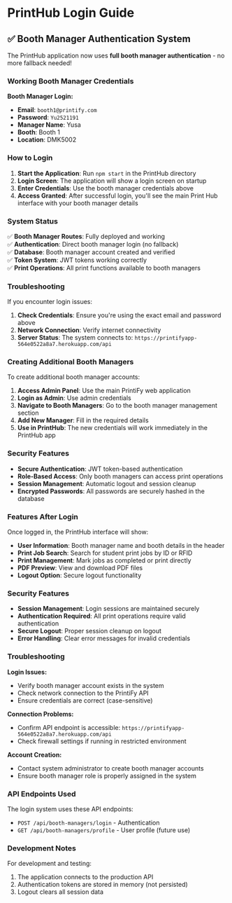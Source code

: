 # PrintHub Login Guide

## ✅ Booth Manager Authentication System

The PrintHub application now uses **full booth manager authentication** - no more fallback needed!

### Working Booth Manager Credentials

**Booth Manager Login:**
- **Email**: `booth1@printify.com`
- **Password**: `Yu2521191`
- **Manager Name**: Yusa
- **Booth**: Booth 1
- **Location**: DMK5002

### How to Login

1. **Start the Application**: Run `npm start` in the PrintHub directory
2. **Login Screen**: The application will show a login screen on startup
3. **Enter Credentials**: Use the booth manager credentials above
4. **Access Granted**: After successful login, you'll see the main Print Hub interface with your booth manager details

### System Status

✅ **Booth Manager Routes**: Fully deployed and working  
✅ **Authentication**: Direct booth manager login (no fallback)  
✅ **Database**: Booth manager account created and verified  
✅ **Token System**: JWT tokens working correctly  
✅ **Print Operations**: All print functions available to booth managers  

### Troubleshooting

If you encounter login issues:

1. **Check Credentials**: Ensure you're using the exact email and password above
2. **Network Connection**: Verify internet connectivity
3. **Server Status**: The system connects to: `https://printifyapp-564e0522a8a7.herokuapp.com/api`

### Creating Additional Booth Managers

To create additional booth manager accounts:

1. **Access Admin Panel**: Use the main PrintiFy web application
2. **Login as Admin**: Use admin credentials
3. **Navigate to Booth Managers**: Go to the booth manager management section
4. **Add New Manager**: Fill in the required details
5. **Use in PrintHub**: The new credentials will work immediately in the PrintHub app

### Security Features

- **Secure Authentication**: JWT token-based authentication
- **Role-Based Access**: Only booth managers can access print operations
- **Session Management**: Automatic logout and session cleanup
- **Encrypted Passwords**: All passwords are securely hashed in the database

### Features After Login

Once logged in, the PrintHub interface will show:
- **User Information**: Booth manager name and booth details in the header
- **Print Job Search**: Search for student print jobs by ID or RFID
- **Print Management**: Mark jobs as completed or print directly
- **PDF Preview**: View and download PDF files
- **Logout Option**: Secure logout functionality

### Security Features

- **Session Management**: Login sessions are maintained securely
- **Authentication Required**: All print operations require valid authentication
- **Secure Logout**: Proper session cleanup on logout
- **Error Handling**: Clear error messages for invalid credentials

### Troubleshooting

**Login Issues:**
- Verify booth manager account exists in the system
- Check network connection to the PrintiFy API
- Ensure credentials are correct (case-sensitive)

**Connection Problems:**
- Confirm API endpoint is accessible: `https://printifyapp-564e0522a8a7.herokuapp.com/api`
- Check firewall settings if running in restricted environment

**Account Creation:**
- Contact system administrator to create booth manager accounts
- Ensure booth manager role is properly assigned in the system

### API Endpoints Used

The login system uses these API endpoints:
- `POST /api/booth-managers/login` - Authentication
- `GET /api/booth-managers/profile` - User profile (future use)

### Development Notes

For development and testing:
1. The application connects to the production API
2. Authentication tokens are stored in memory (not persisted)
3. Logout clears all session data
 